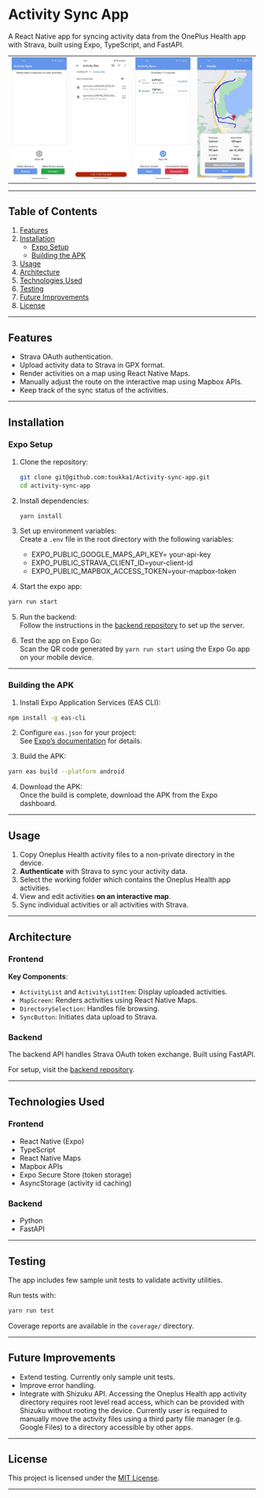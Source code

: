 
# **Activity Sync App**

A React Native app for syncing activity data from the OnePlus Health app with Strava, built using Expo, TypeScript, and FastAPI.

<table>
  <tr>
    <td><img src="./assets/screenshot3.jpg" alt="App Screenshot 3" width="200"/></td>
    <td><img src="./assets/screenshot4.jpg" alt="App Screenshot 4" width="200"/></td>
    <td><img src="./assets/screenshot1.jpg" alt="App Screenshot 1" width="200"/></td>
    <td><img src="./assets/screenshot2.jpg" alt="App Screenshot 2" width="200"/></td>
  </tr>
</table>

---

## **Table of Contents**

1. [Features](#features)
2. [Installation](#installation)
   - [Expo Setup](#expo-setup)
   - [Building the APK](#building-the-apk)
3. [Usage](#usage)
4. [Architecture](#architecture)
5. [Technologies Used](#technologies-used)
6. [Testing](#testing)
7. [Future Improvements](#future-improvements)
8. [License](#license)

---

## **Features**

- Strava OAuth authentication.
- Upload activity data to Strava in GPX format.
- Render activities on a map using React Native Maps.
- Manually adjust the route on the interactive map using Mapbox APIs.
- Keep track of the sync status of the activities.

---

## **Installation**

### **Expo Setup**

1. Clone the repository:
   ```bash
   git clone git@github.com:toukka1/Activity-sync-app.git
   cd activity-sync-app
   ```

2. Install dependencies:
   ```bash
   yarn install
   ```

3. Set up environment variables:  
Create a `.env` file in the root directory with the following variables:
   - EXPO_PUBLIC_GOOGLE_MAPS_API_KEY= your-api-key
   - EXPO_PUBLIC_STRAVA_CLIENT_ID=your-client-id
   - EXPO_PUBLIC_MAPBOX_ACCESS_TOKEN=your-mapbox-token

4. Start the expo app:
```bash
yarn run start
```

5. Run the backend:  
Follow the instructions in the [backend repository](https://github.com/toukka1/Activity-sync-app-backend) to set up the server.

6. Test the app on Expo Go:  
Scan the QR code generated by `yarn run start` using the Expo Go app on your mobile device.

---

### **Building the APK**

1. Install Expo Application Services (EAS CLI):
```bash
npm install -g eas-cli
```

2. Configure `eas.json` for your project:  
See [Expo’s documentation](https://docs.expo.dev/build/introduction/) for details.

3. Build the APK:
```bash
yarn eas build --platform android
```

4. Download the APK:  
Once the build is complete, download the APK from the Expo dashboard.

---

## **Usage**

1. Copy Oneplus Health activity files to a non-private directory in the device.
2. **Authenticate** with Strava to sync your activity data.
3. Select the working folder which contains the Oneplus Health app activities.
4. View and edit activities **on an interactive map**.
5. Sync individual activities or all activities with Strava.

---

## **Architecture**

### **Frontend**

**Key Components**:
- `ActivityList` and `ActivityListItem`: Display uploaded activities.
- `MapScreen`: Renders activities using React Native Maps.
- `DirectorySelection`: Handles file browsing.
- `SyncButton`: Initiates data upload to Strava.

### **Backend**

The backend API handles Strava OAuth token exchange. Built using FastAPI.

For setup, visit the [backend repository](https://github.com/toukka1/Activity-sync-app-backend).

---

## **Technologies Used**

### **Frontend**

- React Native (Expo)
- TypeScript
- React Native Maps
- Mapbox APIs
- Expo Secure Store (token storage)
- AsyncStorage (activity id caching)

### **Backend**

- Python
- FastAPI

---

## **Testing**

The app includes few sample unit tests to validate activity utilities.

Run tests with:
```bash
yarn run test
```

Coverage reports are available in the `coverage/` directory.

---

## **Future Improvements**

- Extend testing. Currently only sample unit tests.
- Improve error handling.
- Integrate with Shizuku API. Accessing the Oneplus Health app activity directory requires root level read access, which can be provided with Shizuku without rooting the device. Currently user is required to manually move the activity files using a third party file manager (e.g. Google Files) to a directory accessible by other apps.

---

## **License**

This project is licensed under the [MIT License](./LICENSE).

---
